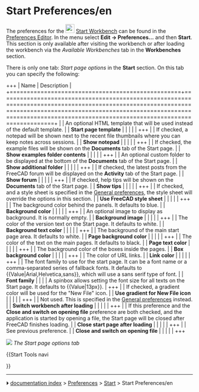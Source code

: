 # Start Preferences/en
The preferences for the <img alt="" src=images/Workbench_Start.svg  style="width:24px;"> [Start Workbench](Start_Workbench.md) can be found in the [Preferences Editor](Preferences_Editor.md). In the menu select **Edit → Preferences...** and then **Start**. This section is only available after visiting the workbench or after loading the workbench via the *Available Workbenches* tab in the **Workbenches** section.

There is only one tab: *Start page options* in the **Start** section. On this tab you can specify the following:

+++
| Name                                             | Description                                                                                                                                                                                                                            |
+==================================================+========================================================================================================================================================================================================================================+
|                                   | An optional HTML template that will be used instead of the default template.                                                                                                                                                           |
| **Start page template**              |                                                                                                                                                                                                                                        |
|                                               |                                                                                                                                                                                                                                        |
+++
|                                   | If checked, a notepad will be shown next to the recent file thumbnails where you can keep notes across sessions.                                                                                                                       |
| **Show notepad**                     |                                                                                                                                                                                                                                        |
|                                               |                                                                                                                                                                                                                                        |
+++
|                                   | If checked, the example files will be shown on the **Documents** tab of the Start page.                                                                                                                         |
| **Show examples folder contents**    |                                                                                                                                                                                                                                        |
|                                               |                                                                                                                                                                                                                                        |
+++
|                                   | An optional custom folder to be displayed at the bottom of the **Documents** tab of the Start page.                                                                                                             |
| **Show additional folder**           |                                                                                                                                                                                                                                        |
|                                               |                                                                                                                                                                                                                                        |
+++
|                                   | If checked, the latest posts from the FreeCAD forum will be displayed on the **Activity** tab of the Start page.                                                                                                |
| **Show forum**                       |                                                                                                                                                                                                                                        |
|                                               |                                                                                                                                                                                                                                        |
+++
|                                   | If checked, help tips will be shown on the **Documents** tab of the Start page.                                                                                                                                 |
| **Show tips**                        |                                                                                                                                                                                                                                        |
|                                               |                                                                                                                                                                                                                                        |
+++
|                                   | If checked, and a style sheet is specified in the [General preferences](Preferences_Editor#General_2.md), the style sheet will override the options in this section.                                                           |
| **Use FreeCAD style sheet**          |                                                                                                                                                                                                                                        |
|                                               |                                                                                                                                                                                                                                        |
+++
|                                   | The background color behind the panels. It defaults to blue.                                                                                                                                                                           |
| **Background color**                 |                                                                                                                                                                                                                                        |
|                                               |                                                                                                                                                                                                                                        |
+++
|                                   | An optional image to display as background. It is normally empty.                                                                                                                                                                      |
| **Background image**                 |                                                                                                                                                                                                                                        |
|                                               |                                                                                                                                                                                                                                        |
+++
|                                   | The color of the version text on the Start page. It defaults to white.                                                                                                                                                                 |
| **Background text color**            |                                                                                                                                                                                                                                        |
|                                               |                                                                                                                                                                                                                                        |
+++
|                                   | The background of the main start page area. It defaults to white.                                                                                                                                                                      |
| **Page background color**            |                                                                                                                                                                                                                                        |
|                                               |                                                                                                                                                                                                                                        |
+++
|                                   | The color of the text on the main pages. It defaults to black.                                                                                                                                                                         |
| **Page text color**                  |                                                                                                                                                                                                                                        |
|                                               |                                                                                                                                                                                                                                        |
+++
|                                   | The background color of the boxes inside the pages.                                                                                                                                                                                    |
| **Box background color**             |                                                                                                                                                                                                                                        |
|                                               |                                                                                                                                                                                                                                        |
+++
|                                   | The color of URL links.                                                                                                                                                                                                                |
| **Link color**                       |                                                                                                                                                                                                                                        |
|                                               |                                                                                                                                                                                                                                        |
+++
|                                   | The font family to use for the start page. It can be a font name or a comma-separated series of fallback fonts. It defaults to {{Value|Arial,Helvetica,sans}}, which will use a sans serif type of font.                 |
| **Font family**                      |                                                                                                                                                                                                                                        |
|                                               | A spinbox allows setting the font size for all texts on the Start page. It defaults to {{Value|13px}}.                                                                                                                   |
+++
|                                   | If checked, a gradient color will be used for the \"New File\" icon.                                                                                                                                                                   |
| **Use gradient for New File icon**   |                                                                                                                                                                                                                                        |
|                                               |                                                                                                                                                                                                                                        |
+++
|                                   | Not used. This is specified in the [General preferences](Preferences_Editor#General_2.md) instead.                                                                                                                             |
| **Switch workbench after loading**   |                                                                                                                                                                                                                                        |
|                                               |                                                                                                                                                                                                                                        |
+++
|                                   | If this preference and the **Close and switch on opening file** preference are both checked, and the application is started by opening a file, the Start page will be closed after FreeCAD finishes loading. |
| **Close start page after loading**   |                                                                                                                                                                                                                                        |
|                                               |                                                                                                                                                                                                                                        |
+++
|                                   | See previous preference.                                                                                                                                                                                                               |
| **Close and switch on opening file** |                                                                                                                                                                                                                                        |
|                                               |                                                                                                                                                                                                                                        |
+++

![](images/Preferences_Start_Tab_Start_page_options.png ) 
*The Start page options tab*


{{Start Tools navi

}}



---
⏵ [documentation index](../README.md) > [Preferences](Category_Preferences.md) > [Start](Start_Workbench.md) > Start Preferences/en

